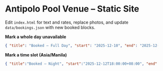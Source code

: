 # Antipolo Pool Venue – Static Site

Edit `index.html` for text and rates, replace photos, and update `data/bookings.json` with new booked blocks.

**Mark a whole day unavailable**
```json
{ "title": "Booked – Full Day", "start": "2025-12-10", "end": "2025-12-11", "allDay": true }
```

**Mark a time slot (Asia/Manila)**
```json
{ "title":"Booked – Night", "start":"2025-12-12T18:00:00+08:00", "end":"2025-12-13T00:00:00+08:00" }
```
